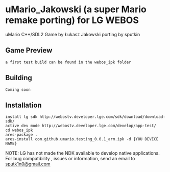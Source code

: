 # uMario_Jakowski (a super Mario remake porting) for LG WEBOS

uMario C++/SDL2 Game by Łukasz Jakowski
porting by sputkin

## Game Preview

    a first test build can be found in the webos_ipk folder


## Building 

    Coming soon

## Installation

    install lg sdk http://webostv.developer.lge.com/sdk/download/download-sdk/
    active dev mode http://webostv.developer.lge.com/develop/app-test/
    cd webos_ipk
    ares-package .
    ares-install com.github.umario.testing_0.0.1_arm.ipk -d {YOU DEVICE NAME}


NOTE: LG has not made the NDK available to develop native applications. For bug compatibility , issues or information, send an email to sputk1n0@gmail.com
